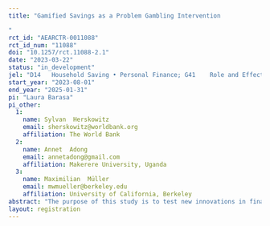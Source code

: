 ```yaml
---
title: "Gamified Savings as a Problem Gambling Intervention
"
rct_id: "AEARCTR-0011088"
rct_id_num: "11088"
doi: "10.1257/rct.11088-2.1"
date: "2023-03-22"
status: "in_development"
jel: "D14	Household Saving • Personal Finance; G41	Role and Effects of Psychological, Emotional, Social, and Cognitive Factors on Decision Making in Financial Markets; D91	Role and Effects of Psychological, Emotional, Social, and Cognitive Factors on Decision Making"
start_year: "2023-08-01"
end_year: "2025-01-31"
pi: "Laura Barasa"
pi_other:
  1:
    name: Sylvan  Herskowitz
    email: sherskowitz@worldbank.org
    affiliation: The World Bank
  2:
    name: Annet  Adong
    email: annetadong@gmail.com
    affiliation: Makerere University, Uganda
  3:
    name: Maximilian  Müller
    email: mwmueller@berkeley.edu
    affiliation: University of California, Berkeley
abstract: "The purpose of this study is to test new innovations in financial services aimed at helping vulnerable youth expand their saving and reduce their exposure to problem sports betting and gambling in Kenya and Uganda. Existing literature suggests that lottery linked savings accounts can increase peoples' savings while crowding out expenditures on negative return betting and gambling activities. This project aims to extend those insights by leveraging the other component contributing to the widespread popularity of sports betting across the globe: fun from predicting the outcomes of international football matches. Our lab-in-the-field experiment will allow for us to test the individual and joint effects of savings products that incorporate the potential for winning large (but low likelihood) prizes as well as the effects of fun in the form of gamification of this savings reward, built to resemble the structure of sports betting. In effect, this project will examine if savings products that leverage skewed rewards and a gamified experience increase savings and potentially crowd out other problematic sports betting behavior.  "
layout: registration
---
```


